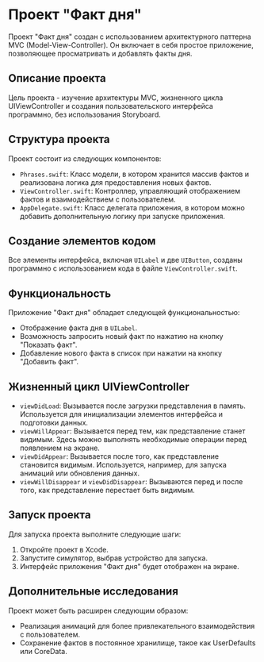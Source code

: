 # Проект "Факт дня"

Проект "Факт дня" создан с использованием архитектурного паттерна MVC (Model-View-Controller). Он включает в себя простое приложение, позволяющее просматривать и добавлять факты дня.

## Описание проекта

Цель проекта - изучение архитектуры MVC, жизненного цикла UIViewController и создания пользовательского интерфейса программно, без использования Storyboard.

## Структура проекта

Проект состоит из следующих компонентов:

- `Phrases.swift`: Класс модели, в котором хранится массив фактов и реализована логика для предоставления новых фактов.
- `ViewController.swift`: Контроллер, управляющий отображением фактов и взаимодействием с пользователем.
- `AppDelegate.swift`: Класс делегата приложения, в котором можно добавить дополнительную логику при запуске приложения.

## Создание элементов кодом

Все элементы интерфейса, включая `UILabel` и две `UIButton`, созданы программно с использованием кода в файле `ViewController.swift`.

## Функциональность

Приложение "Факт дня" обладает следующей функциональностью:

- Отображение факта дня в `UILabel`.
- Возможность запросить новый факт по нажатию на кнопку "Показать факт".
- Добавление нового факта в список при нажатии на кнопку "Добавить факт".

## Жизненный цикл UIViewController

- `viewDidLoad`: Вызывается после загрузки представления в память. Используется для инициализации элементов интерфейса и подготовки данных.
- `viewWillAppear`: Вызывается перед тем, как представление станет видимым. Здесь можно выполнять необходимые операции перед появлением на экране.
- `viewDidAppear`: Вызывается после того, как представление становится видимым. Используется, например, для запуска анимаций или обновления данных.
- `viewWillDisappear` и `viewDidDisappear`: Вызываются перед и после того, как представление перестает быть видимым.

## Запуск проекта

Для запуска проекта выполните следующие шаги:

1. Откройте проект в Xcode.
2. Запустите симулятор, выбрав устройство для запуска.
3. Интерфейс приложения "Факт дня" будет отображен на экране.

## Дополнительные исследования

Проект может быть расширен следующим образом:

- Реализация анимаций для более привлекательного взаимодействия с пользователем.
- Сохранение фактов в постоянное хранилище, такое как UserDefaults или CoreData.
